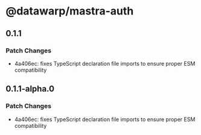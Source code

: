 # @datawarp/mastra-auth

## 0.1.1

### Patch Changes

- 4a406ec: fixes TypeScript declaration file imports to ensure proper ESM compatibility

## 0.1.1-alpha.0

### Patch Changes

- 4a406ec: fixes TypeScript declaration file imports to ensure proper ESM compatibility
